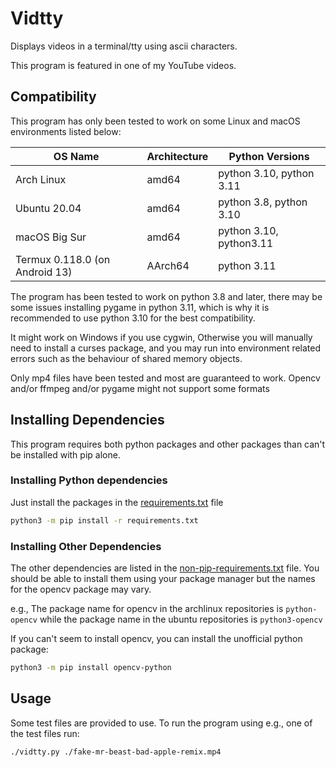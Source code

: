 # Vidtty
Displays videos in a terminal/tty using ascii characters.

This program is featured in one of my YouTube videos.

## Compatibility
This program has only been tested to work on some Linux and macOS environments listed below:

| OS Name                        | Architecture | Python Versions          |
|--------------------------------|--------------|--------------------------|
| Arch Linux                     | amd64        | python 3.10, python 3.11 |
| Ubuntu 20.04                   | amd64        | python 3.8, python 3.10  |
| macOS Big Sur                  | amd64        | python 3.10, python3.11  |
| Termux 0.118.0 (on Android 13) | AArch64      | python 3.11              |


The program has been tested to work on python 3.8 and later, there may be some issues installing pygame in python 3.11, which is why it is recommended to use python 3.10 for the best compatibility.

It might work on Windows if you use cygwin, Otherwise you will manually need to install a curses package, and you may run into environment related errors such as the behaviour of shared memory objects.

Only mp4 files have been tested and most are guaranteed to work. Opencv and/or ffmpeg and/or pygame might not support some formats


## Installing Dependencies
This program requires both python packages and other packages than can't be installed with pip alone.

### Installing Python dependencies
Just install the packages in the [requirements.txt](./requirements.txt) file
```sh
python3 -m pip install -r requirements.txt
```

### Installing Other Dependencies
The other dependencies are listed in the [non-pip-requirements.txt](./non-pip-requirements.txt) file. You should be able to install them using your package manager but the names for the opencv package may vary. 

e.g., The package name for opencv in the archlinux repositories is `python-opencv` while the package name in the ubuntu repositories is `python3-opencv`

If you can't seem to install opencv, you can install the unofficial python package:
```sh
python3 -m pip install opencv-python
```

## Usage
Some test files are provided to use. To run the program using e.g., one of the test files run:
```sh
./vidtty.py ./fake-mr-beast-bad-apple-remix.mp4
```

